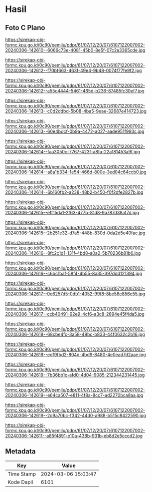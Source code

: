 # Hasil

## Foto C Plano

https://sirekap-obj-formc.kpu.go.id/0c90/pemilu/pdpr/61/07/12/20/07/6107122007002-20240306-142610--6066c73e-4081-45b0-8e5f-07c2a3365cde.jpg

https://sirekap-obj-formc.kpu.go.id/0c90/pemilu/pdpr/61/07/12/20/07/6107122007002-20240306-142612--f70bf663-463f-49e4-9b48-0074f77fe9f2.jpg

https://sirekap-obj-formc.kpu.go.id/0c90/pemilu/pdpr/61/07/12/20/07/6107122007002-20240306-142612--a55c4444-5461-465d-b236-87485fc30ef7.jpg

https://sirekap-obj-formc.kpu.go.id/0c90/pemilu/pdpr/61/07/12/20/07/6107122007002-20240306-142613--c0d2ddbd-5b08-4ba5-9eae-32687e414723.jpg

https://sirekap-obj-formc.kpu.go.id/0c90/pemilu/pdpr/61/07/12/20/07/6107122007002-20240306-142613--60e4bdcf-0b9a-4472-a027-aade951f993c.jpg

https://sirekap-obj-formc.kpu.go.id/0c90/pemilu/pdpr/61/07/12/20/07/6107122007002-20240306-142614--faa3050c-7767-423f-a8fa-22a181453a9f.jpg

https://sirekap-obj-formc.kpu.go.id/0c90/pemilu/pdpr/61/07/12/20/07/6107122007002-20240306-142614--a8a1b334-1e54-466d-800e-3ed04c64ccb0.jpg

https://sirekap-obj-formc.kpu.go.id/0c90/pemilu/pdpr/61/07/12/20/07/6107122007002-20240306-142614--6b160fb2-a238-48b2-b450-f0f2dfe2827b.jpg

https://sirekap-obj-formc.kpu.go.id/0c90/pemilu/pdpr/61/07/12/20/07/6107122007002-20240306-142615--eff15da1-2f63-477b-81d8-9a787d38af7d.jpg

https://sirekap-obj-formc.kpu.go.id/0c90/pemilu/pdpr/61/07/12/20/07/6107122007002-20240306-142615--2b251e32-d7a5-448b-830d-0da2d5e40fac.jpg

https://sirekap-obj-formc.kpu.go.id/0c90/pemilu/pdpr/61/07/12/20/07/6107122007002-20240306-142616--8fc2c1d1-131f-4bd8-a0a2-5b70236b81b6.jpg

https://sirekap-obj-formc.kpu.go.id/0c90/pemilu/pdpr/61/07/12/20/07/6107122007002-20240306-142616--c6bc1baf-58f4-4b55-8a35-397ddd121394.jpg

https://sirekap-obj-formc.kpu.go.id/0c90/pemilu/pdpr/61/07/12/20/07/6107122007002-20240306-142617--0c6257d5-0db1-4052-99f8-8be58e856e55.jpg

https://sirekap-obj-formc.kpu.go.id/0c90/pemilu/pdpr/61/07/12/20/07/6107122007002-20240306-142617--ccb40491-92e9-4cf6-a3c8-2694e45f4da5.jpg

https://sirekap-obj-formc.kpu.go.id/0c90/pemilu/pdpr/61/07/12/20/07/6107122007002-20240306-142618--68cbe4fc-3a58-48bc-b833-44f0632c2b16.jpg

https://sirekap-obj-formc.kpu.go.id/0c90/pemilu/pdpr/61/07/12/20/07/6107122007002-20240306-142618--edf9fbd2-804d-4bd9-8480-4e0ead7d2aae.jpg

https://sirekap-obj-formc.kpu.go.id/0c90/pemilu/pdpr/61/07/12/20/07/6107122007002-20240306-142619--7b36bb1c-afd0-4d04-9085-212344231445.jpg

https://sirekap-obj-formc.kpu.go.id/0c90/pemilu/pdpr/61/07/12/20/07/6107122007002-20240306-142619--e64ca507-e811-4f8a-8cc7-ad2270bca8aa.jpg

https://sirekap-obj-formc.kpu.go.id/0c90/pemilu/pdpr/61/07/12/20/07/6107122007002-20240306-142619--2d9a70bc-f342-44d0-a988-b515c8422590.jpg

https://sirekap-obj-formc.kpu.go.id/0c90/pemilu/pdpr/61/07/12/20/07/6107122007002-20240306-142611--a85f4891-e10a-438b-931b-eb8d2e5cccd2.jpg


## Metadata

| Key        | Value               |
| ---------- | ------------------- |
| Time Stamp | 2024-03-06 15:03:47 |
| Kode Dapil | 6101                |



